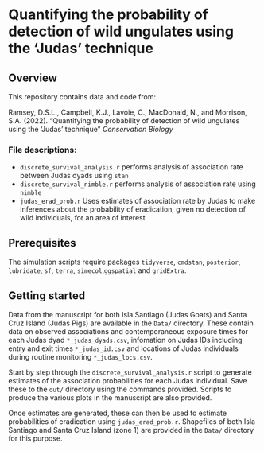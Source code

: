 Quantifying the probability of detection of wild ungulates using the
‘Judas’ technique
================

## Overview

This repository contains data and code from:

Ramsey, D.S.L., Campbell, K.J., Lavoie, C., MacDonald, N., and Morrison,
S.A. (2022). “Quantifying the probability of detection of wild ungulates
using the ‘Judas’ technique” *Conservation Biology*

### File descriptions:

-   `discrete_survival_analysis.r` performs analysis of association rate
    between Judas dyads using `stan`
-   `discrete_survival_nimble.r` performs analysis of association rate
    using `nimble`
-   `judas_erad_prob.r` Uses estimates of association rate by Judas to
    make inferences about the probability of eradication, given no
    detection of wild individuals, for an area of interest

## Prerequisites

The simulation scripts require packages `tidyverse`, `cmdstan`,
`posterior`, `lubridate`, `sf`, `terra`, `simecol`,`ggspatial` and
`gridExtra`.

## Getting started

Data from the manuscript for both Isla Santiago (Judas Goats) and Santa
Cruz Island (Judas Pigs) are available in the `Data/` directory. These
contain data on observed associations and contemporaneous exposure times
for each Judas dyad `*_judas_dyads.csv`, infomation on Judas IDs
including entry and exit times `*_judas_id.csv` and locations of Judas
individuals during routine monitoring `*_judas_locs.csv`.

Start by step through the `discrete_survival_analysis.r` script to
generate estimates of the association probabilities for each Judas
individual. Save these to the `out/` directory using the commands
provided. Scripts to produce the various plots in the manuscript are
also provided.

Once estimates are generated, these can then be used to estimate
probabilities of eradication using `judas_erad_prob.r`. Shapefiles of
both Isla Santiago and Santa Cruz Island (zone 1) are provided in the
`Data/` directory for this purpose.
